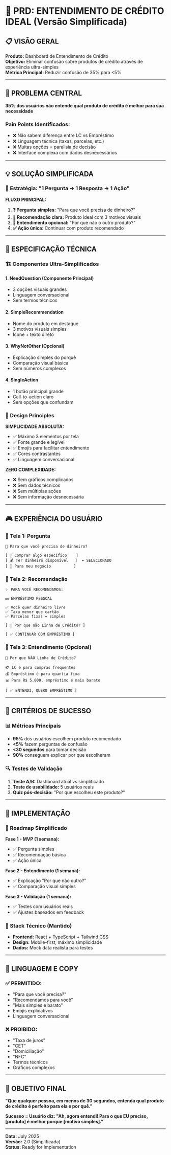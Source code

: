 # 🎯 PRD: ENTENDIMENTO DE CRÉDITO IDEAL (Versão Simplificada)

## 📋 VISÃO GERAL
**Produto:** Dashboard de Entendimento de Crédito  
**Objetivo:** Eliminar confusão sobre produtos de crédito através de experiência ultra-simples  
**Métrica Principal:** Reduzir confusão de 35% para <5%  

---

## 🎯 PROBLEMA CENTRAL
**35% dos usuários não entende qual produto de crédito é melhor para sua necessidade**

### Pain Points Identificados:
- ❌ Não sabem diferença entre LC vs Empréstimo
- ❌ Linguagem técnica (taxas, parcelas, etc.)
- ❌ Muitas opções = paralisia de decisão
- ❌ Interface complexa com dados desnecessários

---

## 💡 SOLUÇÃO SIMPLIFICADA

### 🎯 Estratégia: "1 Pergunta → 1 Resposta → 1 Ação"

**FLUXO PRINCIPAL:**
1. **❓ Pergunta simples:** "Para que você precisa de dinheiro?"
2. **🎯 Recomendação clara:** Produto ideal com 3 motivos visuais
3. **🤔 Entendimento opcional:** "Por que não o outro produto?"
4. **✅ Ação única:** Continuar com produto recomendado

---

## 📱 ESPECIFICAÇÃO TÉCNICA

### 🏗️ Componentes Ultra-Simplificados

#### 1. **NeedQuestion** (Componente Principal)
- 3 opções visuais grandes
- Linguagem conversacional
- Sem termos técnicos

#### 2. **SimpleRecommendation** 
- Nome do produto em destaque
- 3 motivos visuais simples
- Ícone + texto direto

#### 3. **WhyNotOther** (Opcional)
- Explicação simples do porquê 
- Comparação visual básica
- Sem números complexos

#### 4. **SingleAction**
- 1 botão principal grande
- Call-to-action claro
- Sem opções que confundam

### 🎨 Design Principles

**SIMPLICIDADE ABSOLUTA:**
- ✅ Máximo 3 elementos por tela
- ✅ Fonte grande e legível
- ✅ Emojis para facilitar entendimento
- ✅ Cores contrastantes
- ✅ Linguagem conversacional

**ZERO COMPLEXIDADE:**
- ❌ Sem gráficos complicados
- ❌ Sem dados técnicos
- ❌ Sem múltiplas ações
- ❌ Sem informação desnecessária

---

## 🎮 EXPERIÊNCIA DO USUÁRIO

### 📱 Tela 1: Pergunta
```
🎯 Para que você precisa de dinheiro?

[ 🛒 Comprar algo específico    ]
[ 💰 Ter dinheiro disponível   ]  ← SELECIONADO
[ 🏢 Para meu negócio          ]
```

### 📱 Tela 2: Recomendação
```
✨ PARA VOCÊ RECOMENDAMOS:

💵 EMPRÉSTIMO PESSOAL

✅ Você quer dinheiro livre
✅ Taxa menor que cartão  
✅ Parcelas fixas = simples

[ 🤔 Por que não Linha de Crédito? ]

[ ✅ CONTINUAR COM EMPRÉSTIMO ]
```

### 📱 Tela 3: Entendimento (Opcional)
```
🤔 Por que NÃO Linha de Crédito?

💳 LC é para compras frequentes
💰 Empréstimo é para quantia fixa
📊 Para R$ 5.000, empréstimo é mais barato

[ ✅ ENTENDI, QUERO EMPRÉSTIMO ]
```

---

## 🎯 CRITÉRIOS DE SUCESSO

### 📊 Métricas Principais
- **95%** dos usuários escolhem produto recomendado
- **<5%** fazem perguntas de confusão  
- **<30 segundos** para tomar decisão
- **90%** conseguem explicar por que escolheram

### 🔍 Testes de Validação
1. **Teste A/B:** Dashboard atual vs simplificado
2. **Teste de usabilidade:** 5 usuários reais
3. **Quiz pós-decisão:** "Por que escolheu este produto?"

---

## 🚀 IMPLEMENTAÇÃO

### 📅 Roadmap Simplificado

**Fase 1 - MVP (1 semana):**
- ✅ Pergunta simples 
- ✅ Recomendação básica
- ✅ Ação única

**Fase 2 - Entendimento (1 semana):**
- ✅ Explicação "Por que não outro?"
- ✅ Comparação visual simples

**Fase 3 - Validação (1 semana):**
- ✅ Testes com usuários reais
- ✅ Ajustes baseados em feedback

### 🎨 Stack Técnico (Mantido)
- **Frontend:** React + TypeScript + Tailwind CSS
- **Design:** Mobile-first, máximo simplicidade
- **Dados:** Mock data realista para testes

---

## 💬 LINGUAGEM E COPY

### ✅ PERMITIDO:
- "Para que você precisa?"
- "Recomendamos para você"
- "Mais simples e barato"
- Emojis explicativos
- Linguagem conversacional

### ❌ PROIBIDO:
- "Taxa de juros"
- "CET"
- "Domiciliação" 
- "NFC"
- Termos técnicos
- Gráficos complexos

---

## 🎯 OBJETIVO FINAL

**"Que qualquer pessoa, em menos de 30 segundos, entenda qual produto de crédito é perfeito para ela e por quê."**

**Sucesso = Usuário diz: "Ah, agora entendi! Para o que EU preciso, [produto] é melhor porque [motivo simples]."**

---

**Data:** July 2025  
**Versão:** 2.0 (Simplificada)  
**Status:** Ready for Implementation
